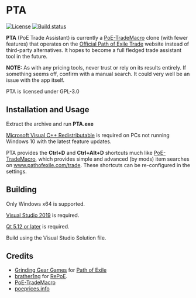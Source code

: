 # PTA
[![License](https://img.shields.io/github/license/r52/PTA)](https://github.com/r52/PTA/blob/master/LICENSE)
[![Build status](https://ci.appveyor.com/api/projects/status/m0mh6snl47uxdcs1?svg=true)](https://ci.appveyor.com/project/r52/pta)

**PTA** (PoE Trade Assistant) is currently a [PoE-TradeMacro](https://github.com/PoE-TradeMacro/POE-TradeMacro) clone (with fewer features) that operates on the [Official Path of Exile Trade](https://www.pathofexile.com/trade) website instead of third-party alternatives. It hopes to become a full fledged trade assistant tool in the future.

**NOTE:** As with any pricing tools, never trust or rely on its results entirely. If something seems off, confirm with a manual search. It could very well be an issue with the app itself.

PTA is licensed under GPL-3.0

## Installation and Usage

Extract the archive and run **PTA.exe**

[Microsoft Visual C++ Redistributable](https://aka.ms/vs/16/release/VC_redist.x64.exe) is required on PCs not running Windows 10 with the latest feature updates.

PTA provides the **Ctrl+D** and **Ctrl+Alt+D** shortcuts much like [PoE-TradeMacro](https://github.com/PoE-TradeMacro/POE-TradeMacro), which provides simple and advanced (by mods) item searches on www.pathofexile.com/trade. These shortcuts can be re-configured in the settings.

## Building

Only Windows x64 is supported.

[Visual Studio 2019](https://www.visualstudio.com/) is required.

[Qt 5.12 or later](http://www.qt.io/) is required.

Build using the Visual Studio Solution file.

## Credits

- [Grinding Gear Games](http://www.grindinggear.com/) for [Path of Exile](https://www.pathofexile.com/)
- [brather1ng](https://github.com/brather1ng) for [RePoE](https://github.com/brather1ng/RePoE).
- [PoE-TradeMacro](https://github.com/PoE-TradeMacro/POE-TradeMacro)
- [poeprices.info](https://poeprices.info/)
